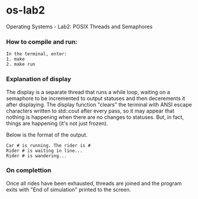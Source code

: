# os-lab2

Operating Systems - Lab2: POSIX Threads and Semaphores

### How to compile and run:

    In the terminal, enter:
    1. make
    2. make run

### Explanation of display

The display is a separate thread that runs a while loop, waiting on a semaphore to be incremented to output statuses and then decerements it after displaying.
The display function "clears" the terminal with ANSI escape characters written to std::cout after every pass, so it may appear that nothing is happening when there are no changes to statuses. But, in fact, things are happening (it's not just frozen).

Below is the format of the output.

    Car # is running. The rider is #
    Rider # is waiting in line...
    Rider # is wandering...

### On complettion

Once all rides have been exhausted, threads are joined and the program exits with "End of simulation" printed to the screen.

